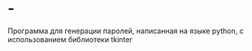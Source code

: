 # -
Программа для генерации паролей, написанная на языке python, с использованием библиотеки tkinter
